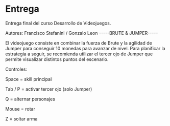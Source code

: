 # Entrega

Entrega final del curso Desarrollo de Videojuegos.

Autores: Francisco Stefanini / Gonzalo Leon
-----BRUTE & JUMPER-----


El videojuego consiste en combinar la fuerza de Brute y la agilidad de Jumper para conseguir 10 monedas para avanzar de nivel. Para planificar la estrategia a seguir, se recomienda utilizar el tercer ojo de Jumper que permite visualizar distintos puntos del escenario. 

Controles:

Space = skill principal

Tab / P = activar tercer ojo (solo Jumper)

Q = alternar personajes

Mouse = rotar

Z = soltar arma
